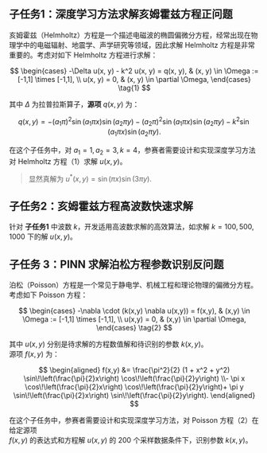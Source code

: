 ## 子任务1：深度学习方法求解亥姆霍兹方程正问题

亥姆霍兹（Helmholtz）方程是一个描述电磁波的椭圆偏微分方程，经常出现在物理学中的电磁辐射、地震学、声学研究等领域，因此求解 Helmholtz 方程是非常重要的。考虑对如下 Helmholtz 方程进行求解：

$$
\begin{cases}
-\Delta u(x, y) - k^2 u(x, y) = q(x, y), & (x, y) \in \Omega := [-1,1] \times [-1,1], \\
u(x, y) = 0, & (x, y) \in \partial \Omega,
\end{cases}
\tag{1}
$$

其中 $\Delta$ 为拉普拉斯算子，**源项** $q(x, y)$ 为：

$$
q(x, y) = -(a_1 \pi)^2 \sin(a_1 \pi x)\sin(a_2 \pi y)
          - (a_2 \pi)^2 \sin(a_1 \pi x)\sin(a_2 \pi y)
          - k^2 \sin(a_1 \pi x)\sin(a_2 \pi y).
$$

在这个子任务中，对 $a_1 = 1, a_2 = 3, k = 4$，参赛者需要设计和实现深度学习方法对 Helmholtz 方程（1）求解 $u(x, y)$。
> 显然真解为 $u^*(x, y) = \sin(\pi x) \sin(3 \pi y)$.

## 子任务2：亥姆霍兹方程高波数快速求解

针对 **子任务1** 中波数 $k$，开发适用高波数求解的高效算法，如求解 $k = 100, 500, 1000$ 下的解 $u(x, y)$。

## 子任务 3：PINN 求解泊松方程参数识别反问题

泊松（Poisson）方程是一个常见于静电学、机械工程和理论物理的偏微分方程。  
考虑如下 Poisson 方程：

$$
\begin{cases}
-\nabla \cdot (k(x,y) \nabla u(x,y)) = f(x,y), & (x,y) \in \Omega := [-1,1] \times [-1,1], \\
u(x,y) = 0, & (x,y) \in \partial \Omega,
\end{cases}
\tag{2}
$$

其中 $u(x,y)$ 分别是待求解的方程数值解和待识别的参数 $k(x,y)$。  
源项 $f(x,y)$ 为：

$$
\begin{aligned}
f(x,y) &= \frac{\pi^2}{2} (1 + x^2 + y^2) \sin\!\left(\frac{\pi}{2}x\right) \cos\!\left(\frac{\pi}{2}y\right) \\- \pi x \cos\!\left(\frac{\pi}{2}x\right) \cos\!\left(\frac{\pi}{2}y\right)+ \pi y \sin\!\left(\frac{\pi}{2}x\right) \sin\!\left(\frac{\pi}{2}y\right).
\end{aligned}
$$

在这个子任务中，参赛者需要设计和实现深度学习方法，对 Poisson 方程（2）在给定源项  
$f(x,y)$ 的表达式和方程解 $u(x,y)$ 的 200 个采样数据条件下，识别参数 $k(x,y)$。


